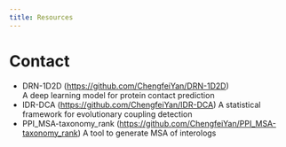 ```yaml
---
title: Resources
---
```

# Contact
* DRN-1D2D (https://github.com/ChengfeiYan/DRN-1D2D)  
A deep learning model for protein contact prediction 
* IDR-DCA (https://github.com/ChengfeiYan/IDR-DCA)
A statistical framework for evolutionary coupling detection
* PPI_MSA-taxonomy_rank (https://github.com/ChengfeiYan/PPI_MSA-taxonomy_rank) 
A tool to generate MSA of interologs

